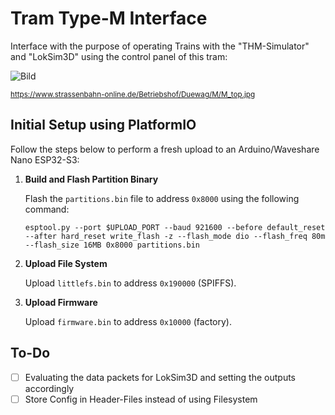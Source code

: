 # Tram Type-M Interface

Interface with the purpose of operating Trains with the "THM-Simulator" and "LokSim3D" using the control panel of this tram:

![Bild](https://www.strassenbahn-online.de/Betriebshof/Duewag/M/M_top.jpg)

<sub>
<a href="https://www.strassenbahn-online.de/Betriebshof/Duewag/M/M_top.jpg">https://www.strassenbahn-online.de/Betriebshof/Duewag/M/M_top.jpg</a>
</sub>

## Initial Setup using PlatformIO

Follow the steps below to perform a fresh upload to an Arduino/Waveshare Nano ESP32-S3:

1. **Build and Flash Partition Binary**

   Flash the `partitions.bin` file to address `0x8000` using the following command:

   ```esptool.py --port $UPLOAD_PORT --baud 921600 --before default_reset --after hard_reset write_flash -z --flash_mode dio --flash_freq 80m --flash_size 16MB 0x8000 partitions.bin```

2. **Upload File System**

   Upload `littlefs.bin` to address `0x190000` (SPIFFS).

3. **Upload Firmware**

   Upload `firmware.bin` to address `0x10000` (factory).

## To-Do
- [ ] Evaluating the data packets for LokSim3D and setting the outputs accordingly
- [ ] Store Config in Header-Files instead of using Filesystem
